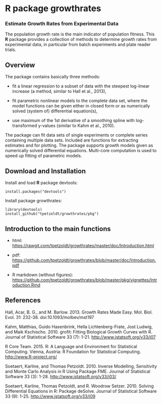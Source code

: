 # R package growthrates

### Estimate Growth Rates from Experimental Data

The population growth rate is the main indicator of population
fitness.  This **R** package provides a collection of methods to
determine growth rates from experimental data, in particular from
batch experiments and plate reader trials.

Overview
--------

The package contains basically three methods:

* fit a linear regression to a subset of data with the steepest
  log-linear increase (a method, similar to Hall et al., 2013),

* fit parametric nonlinear models to the complete data set, where the
  model functions can be given either in closed form or as numerically
  solved (system of) differential equation(s),

* use maximum of the 1st derivative of a smoothing spline with
  log-transformed y-values (similar to Kahm et al., 2010).

The package can fit data sets of single experiments or complete series
containing multiple data sets. Included are functions for extracting
estimates and for plotting. The package supports growth models given
as numerically solved differential equations. Multi-core computation
is used to speed up fitting of parametric models.

Download and Installation
-----------------------------------------------------------------------------

Install and load **R** package devtools:

	install.packages("devtools")

	
Install package growthrates:

	library(devtools)
	install_github("tpetzoldt/growthrates/pkg")



Introduction to the main functions
----------------------------------

* html: https://rawgit.com/tpetzoldt/growthrates/master/doc/Introduction.html
* pdf: https://github.com/tpetzoldt/growthrates/blob/master/doc/Introduction.pdf

* R markdown (without figures): https://github.com/tpetzoldt/growthrates/blob/master/pkg/vignettes/Introduction.Rmd


References
----------

Hall, Acar, B. G., and M. Barlow. 2013. Growth Rates Made
Easy. Mol. Biol. Evol. 31: 232-38. doi:10.1093/molbev/mst197

Kahm, Matthias, Guido Hasenbrink, Hella Lichtenberg-Frate, Jost
Ludwig, and Maik Kschischo. 2010. grofit: Fitting Biological Growth
Curves with R. Journal of Statistical Software 33 (7):
1-21. http://www.jstatsoft.org/v33/i07

R Core Team. 2015. R: A Language and Environment for Statistical
Computing. Vienna, Austria: R Foundation for Statistical
Computing. http://www.R-project.org/

Soetaert, Karline, and Thomas Petzoldt. 2010. Inverse Modelling,
Sensitivity and Monte Carlo Analysis in R Using Package FME. Journal
of Statistical Software 33 (3):
1-28. http://www.jstatsoft.org/v33/i03/

Soetaert, Karline, Thomas Petzoldt, and R. Woodrow
Setzer. 2010. Solving Differential Equations in R: Package
deSolve. Journal of Statistical Software 33 (9):
1-25. http://www.jstatsoft.org/v33/i09
